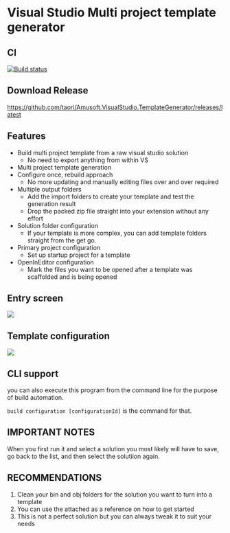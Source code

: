# Visual Studio Multi project template generator

## CI

[![Build status](https://ci.appveyor.com/api/projects/status/e9147nfvdyl9d139?svg=true)](https://ci.appveyor.com/project/taori/amusoft-visualstudio-templategenerator)

## Download Release

https://github.com/taori/Amusoft.VisualStudio.TemplateGenerator/releases/latest

## Features

- Build multi project template from a raw visual studio solution
    - No need to export anything from within VS
- Multi project template generation
- Configure once, rebuild approach
    - No more updating and manually editing files over and over required
- Multiple output folders
    - Add the import folders to create your template and test the generation result
    - Drop the packed zip file straight into your extension without any effort
- Solution folder configuration
    - If your template is more complex, you can add template folders straight from the get go.
- Primary project configuration
    - Set up startup project for a template
- OpenInEditor configuration
    - Mark the files you want to be opened after a template was scaffolded and is being opened

## Entry screen

<img src="https://user-images.githubusercontent.com/5545184/50557093-0060d900-0ce2-11e9-8bf8-1b8076816853.png"/>

## Template configuration

<img src="https://user-images.githubusercontent.com/5545184/50557135-5d5c8f00-0ce2-11e9-9397-8808c04bdcdd.png"/>

## CLI support

you can also execute this program from the command line for the purpose of build automation.

```build configuration [configurationId]```
is the command for that.

## IMPORTANT NOTES

When you first run it and select a solution you most likely will have to save, go back to the list, and then select the solutiion again.

## RECOMMENDATIONS

1) Clean your bin and obj folders for the solution you want to turn into a template
2) You can use the attached as a reference on how to get started
3) This is not a perfect solution but you can always tweak it to suit your needs


